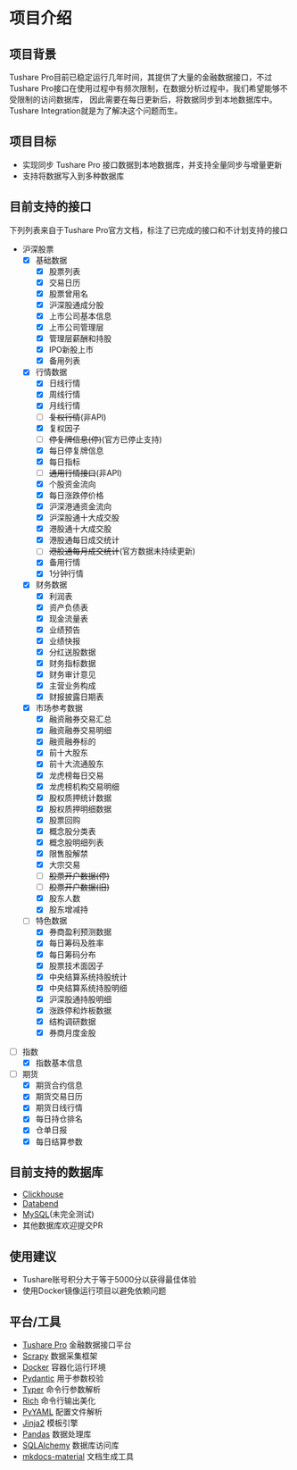 # 项目介绍

## 项目背景

Tushare Pro目前已稳定运行几年时间，其提供了大量的金融数据接口，不过Tushare Pro接口在使用过程中有频次限制，在数据分析过程中，我们希望能够不受限制的访问数据库，
因此需要在每日更新后，将数据同步到本地数据库中。Tushare Integration就是为了解决这个问题而生。

## 项目目标

- 实现同步 Tushare Pro 接口数据到本地数据库，并支持全量同步与增量更新
- 支持将数据写入到多种数据库

## 目前支持的接口

下列列表来自于Tushare Pro官方文档，标注了已完成的接口和不计划支持的接口

- 沪深股票
    - [x] 基础数据
        - [x] 股票列表
        - [x] 交易日历
        - [x] 股票曾用名
        - [x] 沪深股通成分股
        - [x] 上市公司基本信息
        - [x] 上市公司管理层
        - [x] 管理层薪酬和持股
        - [x] IPO新股上市
        - [x] 备用列表
    - [x] 行情数据
        - [x] 日线行情
        - [x] 周线行情
        - [x] 月线行情
        - [ ] ~~复权行情~~(非API)
        - [x] 复权因子
        - [ ] ~~停复牌信息(停)~~(官方已停止支持)
        - [x] 每日停复牌信息
        - [x] 每日指标
        - [ ] ~~通用行情接口~~(非API)
        - [x] 个股资金流向
        - [x] 每日涨跌停价格
        - [x] 沪深港通资金流向
        - [x] 沪深股通十大成交股
        - [x] 港股通十大成交股
        - [x] 港股通每日成交统计
        - [ ] ~~港股通每月成交统计~~(官方数据未持续更新)
        - [x] 备用行情
        - [x] 1分钟行情
    - [x] 财务数据
        - [x] 利润表
        - [x] 资产负债表
        - [x] 现金流量表
        - [x] 业绩预告
        - [x] 业绩快报
        - [x] 分红送股数据
        - [x] 财务指标数据
        - [x] 财务审计意见
        - [x] 主营业务构成
        - [x] 财报披露日期表
    - [x] 市场参考数据
        - [x] 融资融券交易汇总
        - [x] 融资融券交易明细
        - [x] 融资融券标的
        - [x] 前十大股东
        - [x] 前十大流通股东
        - [x] 龙虎榜每日交易
        - [x] 龙虎榜机构交易明细
        - [x] 股权质押统计数据
        - [x] 股权质押明细数据
        - [x] 股票回购
        - [x] 概念股分类表
        - [x] 概念股明细列表
        - [x] 限售股解禁
        - [x] 大宗交易
        - [ ] ~~股票开户数据(停)~~
        - [ ] ~~股票开户数据(旧)~~
        - [x] 股东人数
        - [x] 股东增减持
    - [ ] 特色数据
        - [x] 券商盈利预测数据
        - [x] 每日筹码及胜率
        - [x] 每日筹码分布
        - [x] 股票技术面因子
        - [x] 中央结算系统持股统计
        - [x] 中央结算系统持股明细
        - [x] 沪深股通持股明细
        - [x] 涨跌停和炸板数据
        - [x] 结构调研数据
        - [x] 券商月度金股
- [ ] 指数
    - [x] 指数基本信息
- [ ] 期货
    - [x] 期货合约信息
    - [x] 期货交易日历
    - [x] 期货日线行情
    - [x] 每日持仓排名
    - [x] 仓单日报
    - [x] 每日结算参数

## 目前支持的数据库

- [Clickhouse](https://clickhouse.com)
- [Databend](https://databend.rs/)
- [MySQL](https://www.mysql.com/)(未完全测试)
- 其他数据库欢迎提交PR

## 使用建议

- Tushare账号积分大于等于5000分以获得最佳体验
- 使用Docker镜像运行项目以避免依赖问题

## 平台/工具

- [Tushare Pro](https://tushare.pro/) 金融数据接口平台
- [Scrapy](https://scrapy.org/) 数据采集框架
- [Docker](https://www.docker.com/) 容器化运行环境
- [Pydantic](https://docs.pydantic.dev/latest/) 用于参数校验
- [Typer](https://typer.tiangolo.com/) 命令行参数解析
- [Rich](https://rich.readthedocs.io/en/stable/introduction.html) 命令行输出美化
- [PyYAML](https://pyyaml.org/) 配置文件解析
- [Jinja2](https://jinja.palletsprojects.com/en/3.0.x/) 模板引擎
- [Pandas](https://pandas.pydata.org/) 数据处理库
- [SQLAlchemy](https://www.sqlalchemy.org/) 数据库访问库
- [mkdocs-material](https://squidfunk.github.io/mkdocs-material/) 文档生成工具
